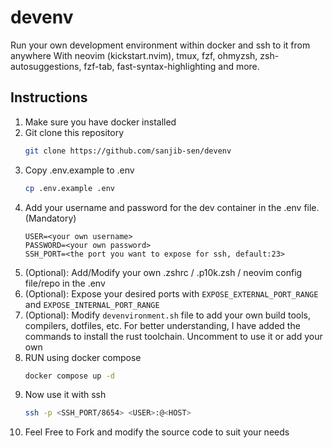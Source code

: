 # devenv

Run your own development environment within docker and ssh to it from anywhere
With neovim (kickstart.nvim), tmux, fzf, ohmyzsh, zsh-autosuggestions, fzf-tab, fast-syntax-highlighting and more.

## Instructions

1. Make sure you have docker installed
2. Git clone this repository
    ```sh
    git clone https://github.com/sanjib-sen/devenv
    ```
3. Copy .env.example to .env
    ```sh
    cp .env.example .env
    ```
4. Add your username and password for the dev container in the .env file. (Mandatory)
    ```.env
    USER=<your own username>
    PASSWORD=<your own password>
    SSH_PORT=<the port you want to expose for ssh, default:23>
    ```
5. (Optional): Add/Modify your own .zshrc / .p10k.zsh / neovim config file/repo in the .env
6. (Optional): Expose your desired ports with `EXPOSE_EXTERNAL_PORT_RANGE` and `EXPOSE_INTERNAL_PORT_RANGE`
7. (Optional): Modify `devenvironment.sh` file to add your own build tools, compilers, dotfiles, etc.
    For better understanding, I have added the commands to install the rust toolchain. Uncomment to use it or add your own
8. RUN using docker compose
    ```sh
    docker compose up -d
    ```
9. Now use it with ssh
    ```sh
    ssh -p <SSH_PORT/8654> <USER>:@<HOST>
    ```
10. Feel Free to Fork and modify the source code to suit your needs
